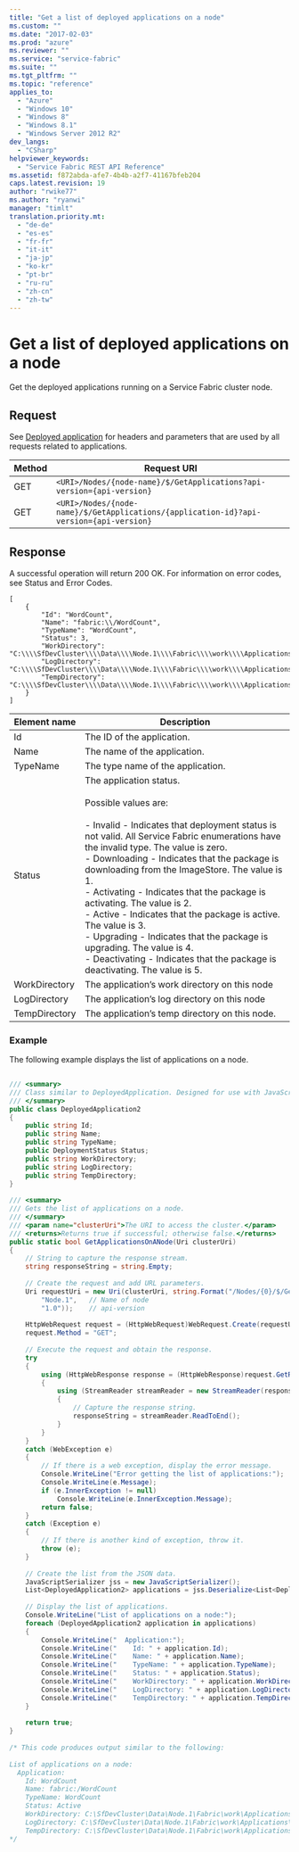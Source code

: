 ```yaml
---
title: "Get a list of deployed applications on a node"
ms.custom: ""
ms.date: "2017-02-03"
ms.prod: "azure"
ms.reviewer: ""
ms.service: "service-fabric"
ms.suite: ""
ms.tgt_pltfrm: ""
ms.topic: "reference"
applies_to: 
  - "Azure"
  - "Windows 10"
  - "Windows 8"
  - "Windows 8.1"
  - "Windows Server 2012 R2"
dev_langs: 
  - "CSharp"
helpviewer_keywords: 
  - "Service Fabric REST API Reference"
ms.assetid: f872abda-afe7-4b4b-a2f7-41167bfeb204
caps.latest.revision: 19
author: "rwike77"
ms.author: "ryanwi"
manager: "timlt"
translation.priority.mt: 
  - "de-de"
  - "es-es"
  - "fr-fr"
  - "it-it"
  - "ja-jp"
  - "ko-kr"
  - "pt-br"
  - "ru-ru"
  - "zh-cn"
  - "zh-tw"
---
```

# Get a list of deployed applications on a node
Get the deployed applications running on a Service Fabric cluster node.  
  
## Request  
 See [Deployed application](deployed-application.md) for headers and parameters that are used by all requests related to applications.  
  
|Method|Request URI|  
|------------|-----------------|  
|GET|`<URI>/Nodes/{node-name}/$/GetApplications?api-version={api-version}`|  
|GET|`<URI>/Nodes/{node-name}/$/GetApplications/{application-id}?api-version={api-version}`|  
  
## Response  
 A successful operation will return 200 OK. For information on error codes, see Status and Error Codes.  
  
```  
[  
    {  
        "Id": "WordCount",  
        "Name": "fabric:\\/WordCount",  
        "TypeName": "WordCount",  
        "Status": 3,  
        "WorkDirectory": "C:\\\\SfDevCluster\\\\Data\\\\Node.1\\\\Fabric\\\\work\\\\Applications\\\\WordCount_App0\\\\work",  
        "LogDirectory": "C:\\\\SfDevCluster\\\\Data\\\\Node.1\\\\Fabric\\\\work\\\\Applications\\\\WordCount_App0\\\\log",  
        "TempDirectory": "C:\\\\SfDevCluster\\\\Data\\\\Node.1\\\\Fabric\\\\work\\\\Applications\\\\WordCount_App0\\\\temp"  
    }  
]  
```  
  
|Element name|Description|  
|------------------|-----------------|  
|Id|The ID of the application.|  
|Name|The name of the application.|  
|TypeName|The type name of the application.|  
|Status|The application status.<br /><br /> Possible values are:<br /><br /> -   Invalid - Indicates that deployment status is not valid. All Service Fabric enumerations have the invalid type. The value is zero.<br />-   Downloading - Indicates that the package is downloading from the ImageStore. The value is 1.<br />-   Activating - Indicates that the package is activating. The value is 2.<br />-   Active - Indicates that the package is active. The value is 3.<br />-   Upgrading - Indicates that the package is upgrading. The value is 4.<br />-   Deactivating - Indicates that the package is deactivating. The value is 5.|  
|WorkDirectory|The application’s work directory on this node|  
|LogDirectory|The application’s log directory on this node|  
|TempDirectory|The application’s temp directory on this node.|  
  
### Example  
 The following example displays the list of applications on a node.  
  
```c#  
  
/// <summary>  
/// Class similar to DeployedApplication. Designed for use with JavaScriptSerializer.  
/// </summary>  
public class DeployedApplication2  
{  
    public string Id;  
    public string Name;  
    public string TypeName;  
    public DeploymentStatus Status;  
    public string WorkDirectory;  
    public string LogDirectory;  
    public string TempDirectory;  
}  
  
/// <summary>  
/// Gets the list of applications on a node.  
/// </summary>  
/// <param name="clusterUri">The URI to access the cluster.</param>  
/// <returns>Returns true if successful; otherwise false.</returns>  
public static bool GetApplicationsOnANode(Uri clusterUri)  
{  
    // String to capture the response stream.  
    string responseString = string.Empty;  
  
    // Create the request and add URL parameters.  
    Uri requestUri = new Uri(clusterUri, string.Format("/Nodes/{0}/$/GetApplications?api-version={1}",  
        "Node.1",   // Name of node  
        "1.0"));    // api-version  
  
    HttpWebRequest request = (HttpWebRequest)WebRequest.Create(requestUri);  
    request.Method = "GET";  
  
    // Execute the request and obtain the response.  
    try  
    {  
        using (HttpWebResponse response = (HttpWebResponse)request.GetResponse())  
        {  
            using (StreamReader streamReader = new StreamReader(response.GetResponseStream(), true))  
            {  
                // Capture the response string.  
                responseString = streamReader.ReadToEnd();  
            }  
        }  
    }  
    catch (WebException e)  
    {  
        // If there is a web exception, display the error message.  
        Console.WriteLine("Error getting the list of applications:");  
        Console.WriteLine(e.Message);  
        if (e.InnerException != null)  
            Console.WriteLine(e.InnerException.Message);  
        return false;  
    }  
    catch (Exception e)  
    {  
        // If there is another kind of exception, throw it.  
        throw (e);  
    }  
  
    // Create the list from the JSON data.  
    JavaScriptSerializer jss = new JavaScriptSerializer();  
    List<DeployedApplication2> applications = jss.Deserialize<List<DeployedApplication2>>(responseString);  
  
    // Display the list of applications.  
    Console.WriteLine("List of applications on a node:");  
    foreach (DeployedApplication2 application in applications)  
    {  
        Console.WriteLine("  Application:");  
        Console.WriteLine("    Id: " + application.Id);  
        Console.WriteLine("    Name: " + application.Name);  
        Console.WriteLine("    TypeName: " + application.TypeName);  
        Console.WriteLine("    Status: " + application.Status);  
        Console.WriteLine("    WorkDirectory: " + application.WorkDirectory);  
        Console.WriteLine("    LogDirectory: " + application.LogDirectory);  
        Console.WriteLine("    TempDirectory: " + application.TempDirectory);  
    }  
  
    return true;  
}  
  
/* This code produces output similar to the following:  
  
List of applications on a node:  
  Application:  
    Id: WordCount  
    Name: fabric:/WordCount  
    TypeName: WordCount  
    Status: Active  
    WorkDirectory: C:\SfDevCluster\Data\Node.1\Fabric\work\Applications\WordCount_App0\work  
    LogDirectory: C:\SfDevCluster\Data\Node.1\Fabric\work\Applications\WordCount_App0\log  
    TempDirectory: C:\SfDevCluster\Data\Node.1\Fabric\work\Applications\WordCount_App0\temp  
*/  
```